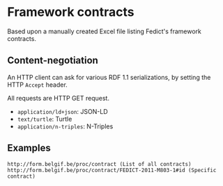 # Framework contracts

Based upon a manually created Excel file listing Fedict's framework contracts.

## Content-negotiation

An HTTP client can ask for various  RDF 1.1 serializations, by setting the HTTP `Accept` header.

All requests are HTTP GET request.

  * `application/ld+json`: JSON-LD
  * `text/turtle`: Turtle
  * `application/n-triples`: N-Triples

## Examples

```
http://form.belgif.be/proc/contract (List of all contracts)
http://form.belgif.be/proc/contract/FEDICT-2011-M803-1#id (Specific contract)
```
